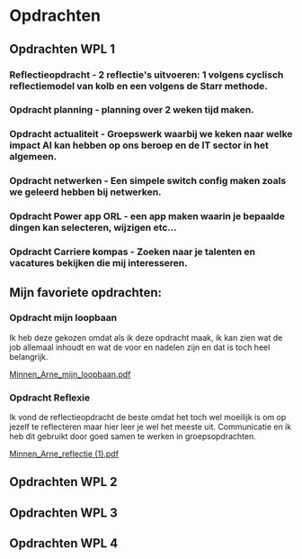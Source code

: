 # Opdrachten

## Opdrachten WPL 1


### Reflectieopdracht - 2 reflectie's uitvoeren: 1 volgens cyclisch reflectiemodel van kolb en een volgens de Starr methode.

### Opdracht planning - planning over 2 weken tijd maken. 

### Opdracht actualiteit - Groepswerk waarbij we keken naar welke impact AI kan hebben op ons beroep en de IT sector in het algemeen.

### Opdracht netwerken - Een simpele switch config maken zoals we geleerd hebben bij netwerken.

### Opdracht Power app ORL - een app maken waarin je bepaalde dingen kan selecteren, wijzigen etc...

### Opdracht Carriere kompas - Zoeken naar je talenten en vacatures bekijken die mij interesseren.


## Mijn favoriete opdrachten:

### Opdracht mijn loopbaan

Ik heb deze gekozen omdat als ik deze opdracht maak, ik kan zien wat de job allemaal inhoudt en wat de voor en nadelen zijn en dat is toch heel belangrijk.

[Minnen_Arne_mijn_loopbaan.pdf](https://github.com/PXL-Digital-SNE-Werkplekleren/portfolio-ArneMinnenPXL/files/13259331/Minnen_Arne_mijn_loopbaan.pdf)


### Opdracht Reflexie

Ik vond de reflectieopdracht de beste omdat het toch wel moeilijk is om op jezelf te reflecteren maar hier leer je wel het meeste uit.
Communicatie en ik heb dit gebruikt door goed samen te werken in groepsopdrachten.

[Minnen_Arne_reflectie (1).pdf](https://github.com/PXL-Digital-SNE-Werkplekleren/portfolio-ArneMinnenPXL/files/13259332/Minnen_Arne_reflectie.1.pdf)



## Opdrachten WPL 2

## Opdrachten WPL 3


## Opdrachten WPL 4
